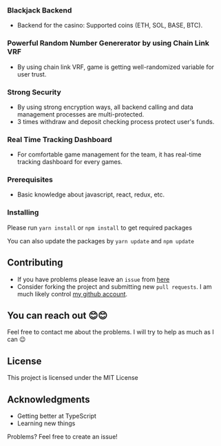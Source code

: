 ### Blackjack Backend
- Backend for the casino: Supported coins (ETH, SOL, BASE, BTC).

### Powerful Random Number Genererator by using Chain Link VRF
- By using chain link VRF, game is getting well-randomized variable for user trust.

### Strong Security
- By using strong encryption ways, all backend calling and data management processes are multi-protected. 
- 3 times withdraw and deposit checking process protect user's funds.

### Real Time Tracking Dashboard
- For comfortable game management for the team, it has real-time tracking dashboard for every games.

### Prerequisites

- Basic knowledge about javascript, react, redux, etc.

### Installing

Please run `yarn install` or `npm install` to get required packages

You can also update the packages by `yarn update` and `npm update`

## Contributing

- If you have problems please leave an `issue` from [here](https://github.com/staticdeveloper/blackjack-backend/issues)
- Consider forking the project and submitting new `pull requests`. I am much likely control [my github account](https://github.com/staticdeveloper).

## You can reach out 😊😊

Feel free to contact me about the problems. I will try to help as much as I can 😉

## License

This project is licensed under the MIT License

## Acknowledgments

- Getting better at TypeScript
- Learning new things

Problems? Feel free to create an issue!
